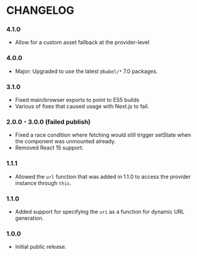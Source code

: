 # CHANGELOG

### 4.1.0

- Allow for a custom asset fallback at the provider-level

### 4.0.0

- Major: Upgraded to use the latest `@babel/*` 7.0 packages.

### 3.1.0

- Fixed main/browser exports to point to ES5 builds
- Various of fixes that caused usage with Next.js to fail.

### 2.0.0 - 3.0.0 (failed publish)

- Fixed a race condition where fetching would still trigger setState when the
  component was unmounted already.
- Removed React 15 support.

### 1.1.1

- Allowed the `url` function that was added in 1.1.0 to access the provider
  instance through `this`.

### 1.1.0

- Added support for specifying the `uri` as a function for dynamic URL
  generation.

### 1.0.0

- Initial public release.
